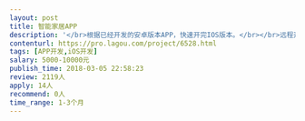 ```yaml
---                
layout: post       
title: 智能家居APP           
description: '</br>根据已经开发的安卓版本APP，快速开完IOS版本。</br></br>远程开发为主，根据需要驻场开发，当面交流和调试。</br></br>2年以上IOS开发经历，具备独立开发经验，北京本地工程师</br>'     
contenturl: https://pro.lagou.com/project/6528.html      
tags: [APP开发,iOS开发]            
salary: 5000-10000元          
publish_time: 2018-03-05 22:58:23         
review: 2119人                   
apply: 14人                   
recommend: 0人                   
time_range: 1-3个月              
---                 
```

